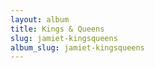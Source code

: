 ```yaml
---
layout: album
title: Kings & Queens
slug: jamiet-kingsqueens
album_slug: jamiet-kingsqueens
---
```

